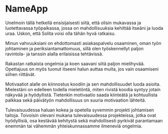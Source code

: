 # NameApp

Unelmoin tällä hetkellä ensisijaisesti siitä, että olisin mukavassa ja luotettavassa työpaikassa, jossa on mahdollisuuksia kehittää itseäni ja luoda uraa. Uskon, että Solita voisi olla tähän hyvä ratkaisu.

Minun vahvuuksiani on ehdottomasti asiakaspalvelu osaaminen, oman työn johtaminen ja periksiantamattomuus, sillä olen työskennellyt paljon ravintola- ja tanssin alalla erilaisissa tehtävissä.

Rakastan ratkaista ongelmia ja koen saavani siitä paljon mielihyvää. Opettajuus on myös tuonut itseeni halun auttaa muita, jos vain osaamiseni siihen riittävät.

Motivaatiot alalle on kiinnostus koodiin ja sen mahdollisuudet luoda asioita. Mielestäni on edelleen todella mieletöntä, miten rivistä koodia syntyy jotain näkyvää ja hyödyllistä. Tietenkin motivaatio saada kiinteätä ja kohtuullista palkkaa sekä päivätyön mahdollisuus on suuria motivaation lähteitä.

Tulevaisuudessa haluan kokea ja opetella syvemmin projekti johtamisen taitoja. Toivoisin olevani mukana tulevaisuudessa projekteissa, jotka ovat hyödyllisiä, osa kestävää kehitystä sekä mahdollisesti pyrkivät parantamaan enemmän tai vähemmän yhteiskunnassamme ilmeneviä ongelmia.
